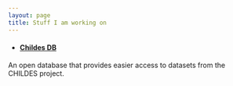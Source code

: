 ```yaml
---
layout: page
title: Stuff I am working on
---
```


- #### [Childes DB](https://childes-db.stanford.edu)

An open database that provides easier access to datasets from the CHILDES project. 

